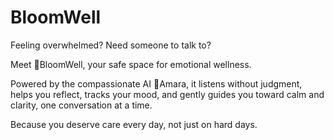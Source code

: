 # BloomWell 
Feeling overwhelmed? Need someone to talk to? 

Meet 🌸BloomWell, your safe space for emotional wellness.  

Powered by the compassionate AI 🌿Amara, it listens without judgment, helps you reflect, tracks your mood, and gently guides you toward calm and clarity, one conversation at a time.  

Because you deserve care every day, not just on hard days.
